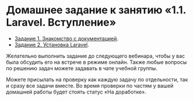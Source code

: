 # Домашнее задание к занятию «1.1. Laravel. Вступление»

* [Задание 1. Знакомство с документацией](exercise-01.md).
* [Задание 2. Установка Laravel](exercise-02.md).

Желательно выполнить задание до следующего вебинара, чтобы у вас была обсудить его на встрече в режиме онлайн. Также любые вопросы по решению задач можете задавать в чате учебной группы.

Можете присылать на проверку как каждую задачу по отдельности, так и сразу все задачи вместе. Во время проверки по частям у вашей домашней работы будет стоять статус «На доработке».
